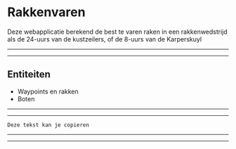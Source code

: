 # Rakkenvaren

Deze webapplicatie berekend de best te varen raken in een rakkenwedstrijd als de 24-uurs van de kustzeilers, of de 8-uurs van de Karperskuyl

***
***

## Entiteiten

- Waypoints en rakken
- Boten

***
***

```text
Deze tekst kan je copieren
```

***
***
